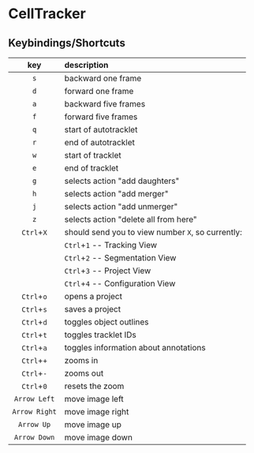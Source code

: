 # CellTracker

## Keybindings/Shortcuts

| key           |description                                        |
|:-------------:|:--------------------------------------------------|
| `s`           | backward one frame                                |
| `d`           | forward one frame                                 |
| `a`           | backward five frames                              |
| `f`           | forward five frames                               |
| `q`           | start of autotracklet                             |
| `r`           | end of autotracklet                               |
| `w`           | start of tracklet                                 |
| `e`           | end of tracklet                                   |
| `g`           | selects action "add daughters"                    |
| `h`           | selects action "add merger"                       |
| `j`           | selects action "add unmerger"                     |
| `z`           | selects action "delete all from here"             |
| `Ctrl`+`X`    | should send you to view number `X`, so currently: |
|               | `Ctrl`+`1` -- Tracking View                       |
|               | `Ctrl`+`2` -- Segmentation View                   |
|               | `Ctrl`+`3` -- Project View                        |
|               | `Ctrl`+`4` -- Configuration View                  |
| `Ctrl`+`o`    | opens a project                                   |
| `Ctrl`+`s`    | saves a project                                   |
| `Ctrl`+`d`    | toggles object outlines                           |
| `Ctrl`+`t`    | toggles tracklet IDs                              |
| `Ctrl`+`a`    | toggles information about annotations             |
| `Ctrl`+`+`    | zooms in                                          |
| `Ctrl`+`-`    | zooms out                                         |
| `Ctrl`+`0`    | resets the zoom                                   |
| `Arrow Left`  | move image left                                   |
| `Arrow Right` | move image right                                  |
| `Arrow Up`    | move image up                                     |
| `Arrow Down`  | move image down                                   |
